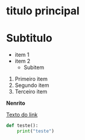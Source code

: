 # titulo principal 
# Subtitulo

- item 1
- item 2
    - Subitem

1. Primeiro item
2. Segundo item
3. Terceiro item

**Nenrito**

[Texto do link](https://www.youtube.com/watch?v=_hZf1teRFNg)

```python
def teste():
    print("teste")
```